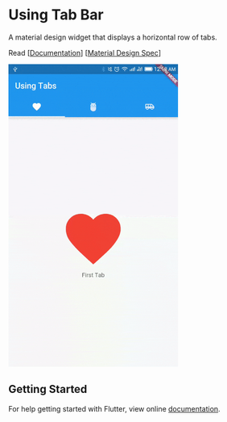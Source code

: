 # Using Tab Bar

A material design widget that displays a horizontal row of tabs.

Read [[Documentation](https://docs.flutter.io/flutter/material/TabBar-class.html)] [[Material Design Spec](https://material.io/guidelines/components/tabs.html)]

<img src="demo_img.gif" height="600em" />


## Getting Started

For help getting started with Flutter, view online [documentation](http://flutter.dev/).